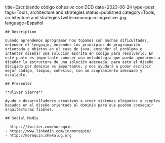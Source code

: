 title=Escribiendo código cohesivo con DDD
date=2023-06-24
type=post
tags=Tools, architecture and strategies
status=published
category=Tools, architecture and strategies
twitter=moroquin
img=oliver.jpg
language=Español
~~~~~~
## Description

Cuando aprendemos aprogramar nos topamos con muchas dificultades, entender el lenguaje, entender los principios de programación orientada a objetos en el caso de java, entender el problema e intentar diseñar una solución escrita en código para resolverlo. En este punto es importante conocer una metodología que pueda ayudarnos a diseñar la estructura de una solución adecuada, para esto el diseño dirigido por dominio es importante, y nos ayudará a poder escribir mejor código, limpio, cohesivo, con un acoplamiento adecuado y escalable.

## Presenter

**Oliver Sierra**

Ayudo a desarrolladores creativos a crear sistemas elegantes y simples basados en el diseño orientado al dominio para que puedan conseguir arquitecturas fiables.

## Social Media

- https://twitter.com/moroquin
- https://www.linkedin.com/in/moroquin/
- http://moroquin.shekalug.org
